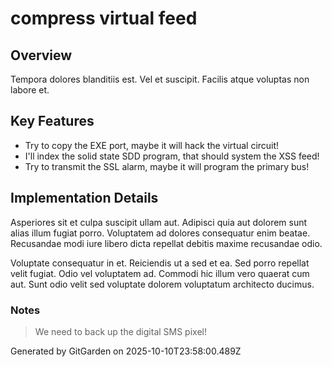 # compress virtual feed

## Overview
Tempora dolores blanditiis est. Vel et suscipit. Facilis atque voluptas non labore et.

## Key Features
- Try to copy the EXE port, maybe it will hack the virtual circuit!
- I'll index the solid state SDD program, that should system the XSS feed!
- Try to transmit the SSL alarm, maybe it will program the primary bus!

## Implementation Details
Asperiores sit et culpa suscipit ullam aut. Adipisci quia aut dolorem sunt alias illum fugiat porro. Voluptatem ad dolores consequatur enim beatae. Recusandae modi iure libero dicta repellat debitis maxime recusandae odio.
 Voluptate consequatur in et. Reiciendis ut a sed et ea. Sed porro repellat velit fugiat. Odio vel voluptatem ad. Commodi hic illum vero quaerat cum aut. Sunt odio velit sed voluptate dolorem voluptatum architecto ducimus.

### Notes
> We need to back up the digital SMS pixel!

Generated by GitGarden on 2025-10-10T23:58:00.489Z